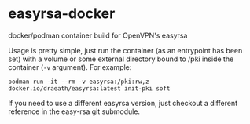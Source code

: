 # easyrsa-docker
docker/podman container build for OpenVPN's easyrsa

Usage is pretty simple, just run the container (as an entrypoint has been set) with a volume or some external directory bound to /pki inside the container (`-v` argument). For example:

    podman run -it --rm -v easyrsa:/pki:rw,z docker.io/draeath/easyrsa:latest init-pki soft

If you need to use a different easyrsa version, just checkout a different reference in the easy-rsa git submodule.
